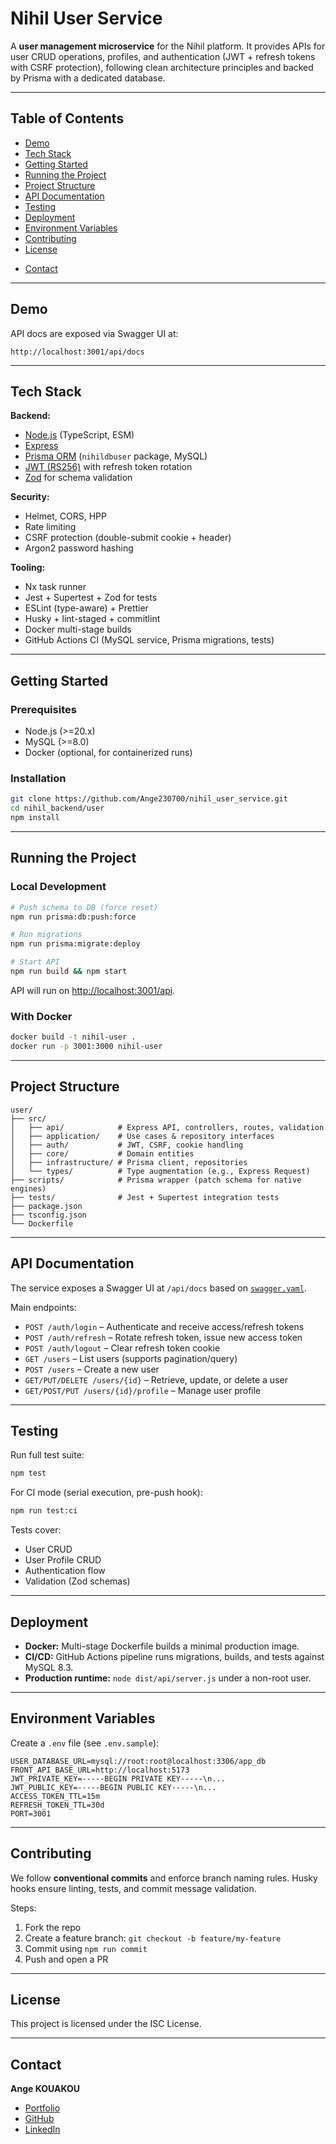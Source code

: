 <!-- nihil_backend\user\README.md -->

# Nihil User Service

<!-- ![Nihil Logo](link-to-logo.png) -->

A **user management microservice** for the Nihil platform.
It provides APIs for user CRUD operations, profiles, and authentication (JWT + refresh tokens with CSRF protection), following clean architecture principles and backed by Prisma with a dedicated database.

---

## Table of Contents

- [Demo](#demo)
- [Tech Stack](#tech-stack)
- [Getting Started](#getting-started)
- [Running the Project](#running-the-project)
- [Project Structure](#project-structure)
- [API Documentation](#api-documentation)
- [Testing](#testing)
- [Deployment](#deployment)
- [Environment Variables](#environment-variables)
- [Contributing](#contributing)
- [License](#license)
<!-- * [Acknowledgements](#acknowledgements) -->
- [Contact](#contact)

---

## Demo

API docs are exposed via Swagger UI at:

```
http://localhost:3001/api/docs
```

---

## Tech Stack

**Backend:**

- [Node.js](https://nodejs.org/) (TypeScript, ESM)
- [Express](https://expressjs.com/)
- [Prisma ORM](https://www.prisma.io/) (`nihildbuser` package, MySQL)
- [JWT (RS256)](https://www.rfc-editor.org/rfc/rfc7519) with refresh token rotation
- [Zod](https://zod.dev/) for schema validation

**Security:**

- Helmet, CORS, HPP
- Rate limiting
- CSRF protection (double-submit cookie + header)
- Argon2 password hashing

**Tooling:**

- Nx task runner
- Jest + Supertest + Zod for tests
- ESLint (type-aware) + Prettier
- Husky + lint-staged + commitlint
- Docker multi-stage builds
- GitHub Actions CI (MySQL service, Prisma migrations, tests)

---

## Getting Started

### Prerequisites

- Node.js (>=20.x)
- MySQL (>=8.0)
- Docker (optional, for containerized runs)

### Installation

```bash
git clone https://github.com/Ange230700/nihil_user_service.git
cd nihil_backend/user
npm install
```

---

## Running the Project

### Local Development

```bash
# Push schema to DB (force reset)
npm run prisma:db:push:force

# Run migrations
npm run prisma:migrate:deploy

# Start API
npm run build && npm start
```

API will run on [http://localhost:3001/api](http://localhost:3001/api).

### With Docker

```bash
docker build -t nihil-user .
docker run -p 3001:3000 nihil-user
```

---

## Project Structure

```
user/
├── src/
│   ├── api/            # Express API, controllers, routes, validation
│   ├── application/    # Use cases & repository interfaces
│   ├── auth/           # JWT, CSRF, cookie handling
│   ├── core/           # Domain entities
│   ├── infrastructure/ # Prisma client, repositories
│   └── types/          # Type augmentation (e.g., Express Request)
├── scripts/            # Prisma wrapper (patch schema for native engines)
├── tests/              # Jest + Supertest integration tests
├── package.json
├── tsconfig.json
└── Dockerfile
```

---

## API Documentation

The service exposes a Swagger UI at `/api/docs` based on [`swagger.yaml`](src/api/swagger.yaml).

Main endpoints:

- `POST /auth/login` – Authenticate and receive access/refresh tokens
- `POST /auth/refresh` – Rotate refresh token, issue new access token
- `POST /auth/logout` – Clear refresh token cookie
- `GET /users` – List users (supports pagination/query)
- `POST /users` – Create a new user
- `GET/PUT/DELETE /users/{id}` – Retrieve, update, or delete a user
- `GET/POST/PUT /users/{id}/profile` – Manage user profile

---

## Testing

Run full test suite:

```bash
npm test
```

For CI mode (serial execution, pre-push hook):

```bash
npm run test:ci
```

Tests cover:

- User CRUD
- User Profile CRUD
- Authentication flow
- Validation (Zod schemas)

---

## Deployment

- **Docker:** Multi-stage Dockerfile builds a minimal production image.
- **CI/CD:** GitHub Actions pipeline runs migrations, builds, and tests against MySQL 8.3.
- **Production runtime:** `node dist/api/server.js` under a non-root user.

---

## Environment Variables

Create a `.env` file (see `.env.sample`):

```env
USER_DATABASE_URL=mysql://root:root@localhost:3306/app_db
FRONT_API_BASE_URL=http://localhost:5173
JWT_PRIVATE_KEY=-----BEGIN PRIVATE KEY-----\n...
JWT_PUBLIC_KEY=-----BEGIN PUBLIC KEY-----\n...
ACCESS_TOKEN_TTL=15m
REFRESH_TOKEN_TTL=30d
PORT=3001
```

---

## Contributing

We follow **conventional commits** and enforce branch naming rules.
Husky hooks ensure linting, tests, and commit message validation.

Steps:

1. Fork the repo
2. Create a feature branch: `git checkout -b feature/my-feature`
3. Commit using `npm run commit`
4. Push and open a PR

---

## License

This project is licensed under the ISC License.

<!-- ---

## Acknowledgements

* [Express](https://expressjs.com/)
* [Prisma](https://www.prisma.io/)
* [Zod](https://zod.dev/)
* [Pino](https://getpino.io/)
* [Swagger UI](https://swagger.io/tools/swagger-ui/) -->

---

## Contact

**Ange KOUAKOU**

- [Portfolio](https://ultime-portfolio.vercel.app/)
- [GitHub](https://github.com/Ange230700)
- [LinkedIn](https://www.linkedin.com/in/ange-kouakou/)
